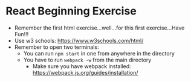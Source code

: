 # React Beginning Exercise

* Remember the first html exercise...well...for this first exercise...Have Fun!!!
* Use w3 schools: https://www.w3schools.com/html/
* Remember to open two terminals:
	* You can run ```npm start``` in one from anywhere in the directory
	* You have to run ```webpack -w``` from the main directory
		* Make sure you have webpack installed: https://webpack.js.org/guides/installation/